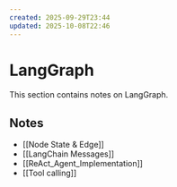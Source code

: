 ```yaml
---
created: 2025-09-29T23:44
updated: 2025-10-08T22:46
---
```

# LangGraph

This section contains notes on LangGraph.

## Notes

- [[Node State & Edge]]
- [[LangChain Messages]]
- [[ReAct_Agent_Implementation]]
- [[Tool calling]]
